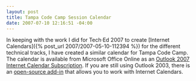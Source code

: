 ```yaml
---
layout: post
title: Tampa Code Camp Session Calendar
date: 2007-07-10 12:16:51 -04:00
---
```


In keeping with the work I did for Tech·Ed 2007 to create [Internet Calendars]({% post_url 2007/2007-05-10-112394 %}) for the different technical tracks, I have created a similar calendar for Tampa Code Camp. The calendar is available from Microsoft Office Online as an [Outlook 2007 Internet Calendar Subscription](webcals://calendars.office.microsoft.com/pubcalstorage/q40rvv4z74713/Tampa_Code_Camp_Calendar.ics). If you are still using Outlook 2003, there is an [open-source add-in](http://sourceforge.net/projects/remotecalendars) that allows you to work with Internet Calendars.
